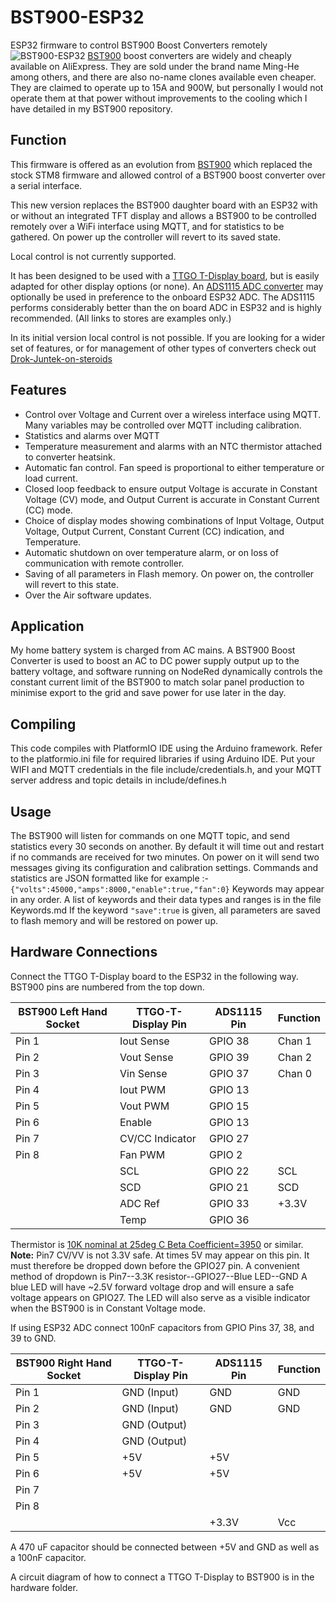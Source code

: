 # BST900-ESP32
ESP32 firmware to control BST900 Boost Converters remotely
![BST900-ESP32](../images/IMG_20211011_142715.jpg)
[BST900](aliexpress.com/item/32838432319.html) boost converters are widely and cheaply available on AliExpress. They are sold under the brand name Ming-He among others, and there are also no-name clones available even cheaper.
They are claimed to operate up to 15A and 900W, but personally I would not operate them at that power without improvements to the cooling which I have detailed in my BST900 repository.

## Function
This firmware is offered as an evolution from [BST900](https://github.com/delboy711/BST900) which replaced the stock STM8 firmware and allowed control of a BST900 boost converter over a serial interface.

This new version replaces the BST900 daughter board with an ESP32 with or without an integrated TFT display and allows a BST900 
to be controlled remotely over a WiFi interface using MQTT, and for statistics to be gathered.
On power up the controller will revert to its saved state.

Local control is not currently supported. 

It has been designed to be used with a [TTGO T-Display board](aliexpress.com/item/33050667207.html), but is easily adapted for other display options (or none). An [ADS1115 ADC converter](aliexpress.com/item/32648046830.html) may optionally be used in preference to the onboard ESP32 ADC. The ADS1115 performs considerably better than the on board ADC in ESP32 and is highly recommended.
(All links to stores are examples only.)

In its initial version local control is not possible. If you are looking for a wider set of features, or for management of other types of converters check out 
[Drok-Juntek-on-steroids](https://github.com/rin67630/Drok-Juntek-on-steroids)

## Features

* Control over Voltage and Current over a wireless interface using MQTT.  Many variables may be controlled over MQTT including calibration.
* Statistics and alarms over MQTT
* Temperature measurement and alarms with an NTC thermistor attached to converter heatsink.
* Automatic fan control. Fan speed is proportional to either temperature or load current.
* Closed loop feedback to ensure output Voltage is accurate in Constant Voltage (CV) mode, and Output Current is accurate in Constant Current (CC) mode.
* Choice of display modes showing combinations of Input Voltage, Output Voltage, Output Current, Constant Current (CC) indication, and Temperature.
* Automatic shutdown on over temperature alarm, or on loss of communication with remote controller.
* Saving of all parameters in Flash memory. On power on, the controller will revert to this state.
* Over the Air software updates.


## Application
My home battery system is charged from AC mains. A BST900 Boost Converter is used to boost an AC to DC power supply output up to the battery voltage, and software
 running on NodeRed dynamically controls the constant current limit of the BST900 to match solar panel production to minimise export to the grid and save power for use later in the day.

## Compiling
This code compiles with PlatformIO IDE using the Arduino framework. Refer to the platformio.ini file for required libraries if using Arduino IDE.
Put your WIFI and MQTT credentials in the file include/credentials.h, and your MQTT server address and topic details in include/defines.h


## Usage
The BST900 will listen for commands on one MQTT topic, and send statistics every 30 seconds on another. By default it will time out and restart if no commands are 
received for two minutes. On power on it will send two messages giving its configuration and calibration settings.
Commands and statistics are JSON formatted like for example :-
```{"volts":45000,"amps":8000,"enable":true,"fan":0}```
Keywords may appear in any order. A list of keywords and their data types and ranges is in the file Keywords.md
If the keyword `"save":true` is given, all parameters are saved to flash memory and will be restored on power up.

## Hardware Connections
Connect the TTGO T-Display board to the ESP32 in the following way. BST900 pins are numbered from the top down.

|BST900 Left Hand Socket | TTGO-T-Display Pin | ADS1115 Pin | Function
| ------- | -------------|-----------------|------------------------------------|
| Pin 1 | Iout Sense | GPIO 38 | Chan 1 | Current sense. Use either ADS115 or ESP32 pins | 
| Pin 2 | Vout Sense | GPIO 39 | Chan 2 | Voltage out sense. |
| Pin 3 | Vin Sense  | GPIO 37 | Chan 0 | Voltage in sense. |
| Pin 4 | Iout PWM   | GPIO 13 |        | Constant Current threshold control |
| Pin 5 | Vout PWM   | GPIO 15 |        | Voltage out control |
| Pin 6 | Enable     | GPIO 13 |        | Converter Enable |
| Pin 7 | CV/CC Indicator | GPIO 27 |   | Constant Voltage/Constant Current Indicator **Not** 3.3V safe|
| Pin 8 | Fan PWM    | GPIO 2  |        | Fan speed control |
|       |   SCL      | GPIO 22 | SCL    | I2C Clock |
|       |   SCD      | GPIO 21 | SCD    | I2C Data |
|       | ADC Ref    | GPIO 33 | +3.3V  | Connect to 3.3V power rail. Used to compare with NTC temp reading |
|       | Temp       | GPIO 36 |        | Connect up as +3.3V--10k resistor--GPIO 36--NTC Thermistor--GND |

Thermistor is [10K nominal at 25deg C Beta Coefficient=3950](https://lcsc.com/product-detail/NTC-Thermistors_Nanjing-Shiheng-Elec-MF52A103J3950-A1_C123378.html) or similar.
**Note:** Pin7 CV/VV is not 3.3V safe. At times 5V may appear on this pin. It must therefore be dropped down before the GPIO27 pin. A convenient method of dropdown is Pin7--3.3K resistor--GPIO27--Blue LED--GND
A blue LED will have ~2.5V forward voltage drop and will ensure a safe voltage appears on GPIO27. 
The LED will also serve as a visible indicator when the BST900 is in Constant Voltage mode.


If using ESP32 ADC connect 100nF capacitors from GPIO Pins 37, 38, and 39 to GND.
 

BST900 Right Hand Socket | TTGO-T-Display Pin | ADS1115 Pin | Function
| ------- | -------------|-----------------|------------------------------------|
| Pin 1 | GND (Input) | GND | GND | Ground | 
| Pin 2 | GND (Input) | GND | GND | Ground |
| Pin 3 | GND (Output) |    |     | Do NOT CONNECT Connecting GNDs together disrupts Iout sense |
| Pin 4 | GND (Output) |    |     | Do NOT CONNECT Connecting GNDs together disrupts Iout sense |
| Pin 5 | +5V          | +5V  |    | 5V Power rail  |
| Pin 6 | +5V          | +5V  |    | 5V Power rail  |
| Pin 7 |              |      |    | Tx pin (not used) |
| Pin 8 |              |      |    | Rx pin (not used) |
|       |              | +3.3V | Vcc | ADS1115 power |

A 470 uF capacitor should be connected between +5V and GND as well as a 100nF capacitor.

A circuit diagram of how to connect a TTGO T-Display to BST900 is in the hardware folder.


